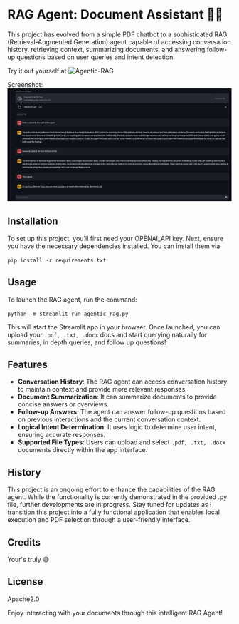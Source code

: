 # RAG Agent: Document Assistant 🚀🤖

This project has evolved from a simple PDF chatbot to a sophisticated RAG (Retrieval-Augmented Generation) agent capable of accessing conversation history, retrieving context, summarizing documents, and answering follow-up questions based on user queries and intent detection. 

Try it out yourself at ![Agentic-RAG](https://mychatgpt-p4vd2e8hpxeqwk5y8z52u2.streamlit.app)

Screenshot:
  ![Example Conversation](examples/agent_rag.png)

## Installation

To set up this project, you'll first need your OPENAI_API key. Next, ensure you have the necessary dependencies installed. You can install them via:

`pip install -r requirements.txt`

## Usage

To launch the RAG agent, run the command:

`python -m streamlit run agentic_rag.py`


This will start the Streamlit app in your browser. Once launched, you can upload your `.pdf, .txt, .docx` docs and start querying naturally for summaries, in depth queries, and follow up questions!

## Features

- **Conversation History**: The RAG agent can access conversation history to maintain context and provide more relevant responses.
- **Document Summarization**: It can summarize documents to provide concise answers or overviews.
- **Follow-up Answers**: The agent can answer follow-up questions based on previous interactions and the current conversation context.
- **Logical Intent Determination**: It uses logic to determine user intent, ensuring accurate responses.
- **Supported File Types**: Users can upload and select `.pdf, .txt, .docx` documents directly within the app interface.

## History

This project is an ongoing effort to enhance the capabilities of the RAG agent. While the functionality is currently demonstrated in the provided .py file, further developments are in progress. Stay tuned for updates as I transition this project into a fully functional application that enables local execution and PDF selection through a user-friendly interface.

## Credits

Your's truly 😅

## License

Apache2.0

Enjoy interacting with your documents through this intelligent RAG Agent!

